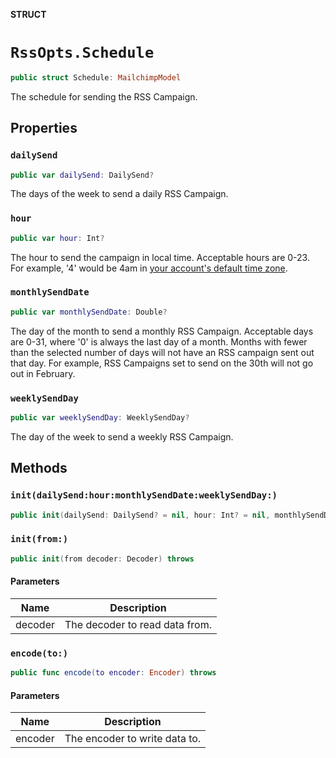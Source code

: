 **STRUCT**

# `RssOpts.Schedule`

```swift
public struct Schedule: MailchimpModel
```

The schedule for sending the RSS Campaign.

## Properties
### `dailySend`

```swift
public var dailySend: DailySend?
```

The days of the week to send a daily RSS Campaign.

### `hour`

```swift
public var hour: Int?
```

The hour to send the campaign in local time. Acceptable hours are 0-23. For example, '4' would be 4am in [your account's default time zone](https://mailchimp.com/help/set-account-defaults/).

### `monthlySendDate`

```swift
public var monthlySendDate: Double?
```

The day of the month to send a monthly RSS Campaign. Acceptable days are 0-31, where '0' is always the last day of a month. Months with fewer than the selected number of days will not have an RSS campaign sent out that day. For example, RSS Campaigns set to send on the 30th will not go out in February.

### `weeklySendDay`

```swift
public var weeklySendDay: WeeklySendDay?
```

The day of the week to send a weekly RSS Campaign.

## Methods
### `init(dailySend:hour:monthlySendDate:weeklySendDay:)`

```swift
public init(dailySend: DailySend? = nil, hour: Int? = nil, monthlySendDate: Double? = nil, weeklySendDay: WeeklySendDay? = nil)
```

### `init(from:)`

```swift
public init(from decoder: Decoder) throws
```

#### Parameters

| Name | Description |
| ---- | ----------- |
| decoder | The decoder to read data from. |

### `encode(to:)`

```swift
public func encode(to encoder: Encoder) throws
```

#### Parameters

| Name | Description |
| ---- | ----------- |
| encoder | The encoder to write data to. |